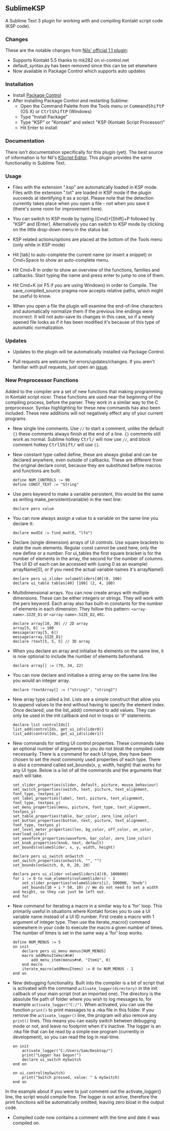 ## SublimeKSP

A Sublime Text 3 plugin for working with and compiling Kontakt script code 
(KSP code).

### Changes
These are the notable changes from [Nils' official 1.1 plugin](http://nilsliberg.se/ksp/):

* Supports Kontakt 5.5 thanks to mk282 on vi-control.net
* default_syntax.py has been removed since this can be set elsewhere
* Now available in Package Control which supports auto updates

### Installation

* Install [Package Control](https://packagecontrol.io/installation)
* After installing Package Control and restarting Sublime:
  * Open the Command Palette from the Tools menu or <kbd>Command</kbd><kbd>Shift</kbd><kbd>P</kbd> (OS X) or <kbd>Ctrl</kbd><kbd>Shift</kbd><kbd>P</kbd> (Windows)
  * Type “Install Package”
  * Type “KSP” or "Kontakt" and select "KSP (Kontakt Script Processor)"
  * Hit Enter to install

### Documentation
There isn't documentation specifically for this plugin (yet). The best source of 
information is for Nil's [KScript Editor](http://nilsliberg.se/ksp/scripts/tutorial/editor.html). 
This plugin provides the same functionality in Sublime Text.

### Usage

* Files with the extension ".ksp" are automatically loaded in KSP mode. Files 
with the extension ".txt" are loaded in KSP mode if the plugin succeeds at 
identifying it as a script. Please note that the detection currently takes place 
when you open a file - not when you save it (there's some room for improvement 
here). 

* You can switch to KSP mode by typing [Cmd]+[Shift]+P followed by "KSP" and 
[Enter]. Alternatively you can switch to KSP mode by clicking on the little 
drop-down menu in the status bar.

* KSP related actions/options are placed at the bottom of the Tools menu (only 
while in KSP mode)

* Hit [tab] to auto-complete the current name (or insert a snippet) or Cmd+Space 
to show an auto-complete menu.

* Hit Cmd+R in order to show an overview of the functions, families and 
callbacks. Start typing the name and press enter to jump to one of them.

* Hit Cmd+K (or F5 if you are using Windows) in order to Compile. The 
save_compiled_source pragma now accepts relative paths, which might be useful to 
know.

* When you open a file the plugin will examine the end-of-line characters and 
automatically normalize them if the previous line endings were incorrect. It 
will not auto-save its changes in this case, so if a newly opened file looks as 
if it has been modified it's because of this type of automatic normalization.

### Updates
* Updates to the plugin will be automatically installed via Package Control.

* Pull requests are welcome for errors/updates/changes. If you aren't familiar 
with pull requests, just open an [issue](https://github.com/nojanath/SublimeKSP/issues). 

### New Preprocessor Functions

Added to the compiler are a set of new functions that making programming in Kontakt script nicer. These functions are used near the beginning of the compiling process, before the parser. 
They work in a similar way to the C preprocessor. Syntax highlighting for these new commands has also been included. These new additions will not negatively effect any of your current programs.


* New single line comments. Use `//` to start a comment, unlike the default `{}` these comments always finish at
the end of a line. `{}` comments still work as normal. Sublime hotkey <kbd>Ctrl</kbd><kbd>/</kbd> will now use `//`, and block comment hotkey <kbd>Ctrl</kbd><kbd>Shift</kbd><kbd>/</kbd> will use `{}`.

* New constant type called define, these are always global and can be declared anywhere, even outside of 
callbacks. These are different from the original declare const, because they are substituted before macros and functions are built.
    ```
	define NUM_CONTROLS := 90
	define CONST_TEXT := "String"
    ```
    
* Use pers keyword to make a variable persistent, this would be the same as writing make_persistent(variable) in the next line:
    ```
	declare pers value
	```

* You can now always assign a value to a variable on the same line you declare it:
    ```
	declare modId := find_mod(0, "lfo")
	```

* Declare (single dimension) arrays of UI controls. Use square brackets to state the num elements. Regular const cannot be
used here, only the new define or a number. For ui_tables the first square bracket is for the number of
elements in the array, the second for the number of columns. The UI ID of each can be accessed with (using 0 as an
example) arrayName[0], or if you need the actual variable names it's arrayName0.
    ```
	declare pers ui_slider volumeSliders[40](0, 100)
	declare ui_table tables[40] [100] (2, 4, 100)
	```

* Multidimensional arrays. You can now create arrays with multiple dimensions. These can be either integers or strings. They will work with the pers keyword. Each array also has built-in constants
for the number of elements in each dimension. They follow this pattern: `<array-name>.SIZE_D1` or `<array-name>.SIZE_D2`, etc.
	```
	declare array[10, 30] // 2D array
	array[5, 6] := 100
	message(array[5, 6])
	message(array.SIZE_D1)
	declare !text[5, 5, 5] // 3D array
	```

* When you declare an array and initialise its elements on the same line, it is now optional to include
the number of elements beforehand.
    ```
	declare array[] := (79, 34, 22)
	```

* You can now declare and initialise a string array on the same line like you would an integer array.
    ```
	declare !textArray[] := ("string1", "string2")
	```

* New array type called a list. Lists are a simple construct that allow you to append values to the end
without having to specify the element index. Once declared, use the list_add() command to add values.
They can only be used in the init callback and not in loops or 'if' statements.
    ```
	declare list controlIds[]
	list_add(controlIds, get_ui_id(slider0))
	list_add(controlIds, get_ui_id(slider1))
	```

* New commands for setting UI control properties. These commands take an optional number of arguments so
you do not bloat the compiled code necessarily. There is a command for each UI type, they have been 
chosen to set the most commonly used properties of each type. There is also a command called 
set_bounds(x, y, width, height) that works for any UI type. Below is a list of all the commands and the 
arguments that each will take.
	```
	set_slider_properties(slider, default, picture, mouse_behaviour)
	set_switch_properties(switch, text, picture, text_alignment, font_type, textpos_y)
	set_label_properties(label, text, picture, text_alignment, font_type, textpos_y)
	set_menu_properties(menu, picture, font_type, text_alignment, textpos_y)
	set_table_properties(table, bar_color, zero_line_color)
	set_button_properties(button, text, picture, text_alignment, font_type, textpos_y)
	set_level_meter_properties(lev, bg_color, off_color, on_color, overload_color)
	set_waveform_properties(waveform, bar_color, zero_line_color)
	set_knob_properties(knob, text, default)
	set_bounds(volumeSlider, x, y, width, height)
	```
	
	```
	declare pers ui_switch onSwitch
	set_switch_properties(onSwitch, "", "")
	set_bounds(onSwitch, 0, 0, 20, 20)

	declare pers ui_slider volumeSliders[4](0, 1000000)
	for i := 0 to num_elements(volumeSliders) - 1
		set_slider_properties(volumeSliders[i], 500000, "Knob")
		set_bounds(10 + i * 50, 10) // We do not need to set a width and height, so they can just be left out. 
	end for
    ```

* New command for iterating a macro in a similar way to a 'for' loop. This primarily useful in situations where
Kontakt forces you to use a UI variable name instead of a UI ID number. First create a macro with 1 argument
of integer type. Then use the iterate_macro() command somewhere in your code to execute the macro a given 
number of times. The number of times is set in the same way a 'for' loop works.
    ```
	define NUM_MENUS := 5
	on init
		declare pers ui_menu menus[NUM_MENUS]
		macro addMenuItems(#n#)
			add_menu_item(menus#n#, "Item1", 0)
		end macro
		iterate_macro(addMenuItems) := 0 to NUM_MENUS - 1
	end on 
	```

* New debugging functionality. Built into the compiler is a bit of script that is activated with the command `activate_logger(directory)` in the init callback of your main script (not an imported one).
The directory is the absolute file path of folder where you wish to log messages to, for example `activate_logger("C:/")`. When activated, you can use
the function `print()` to print massages to a .nka file in this folder. If you remove the `activate_logger()` line, the program will also remove any `print()` lines. This means you can 
easily switch between debugging mode or not, and leave no footprint when it's inactive. The logger is an .nka file that can be read by a simple exe program (currently in development), 
so you can read the log in real-time.
	```
	on init
		activate_logger("C:/Users/Sam/Desktop/")
		print("Logger has begun!")
		declare ui_switch mySwitch
	end on

	on ui_control(mySwitch)
		print("Switch pressed, value: " & mySwitch)
	end on
	```
In the example about if you were to just comment out the activate_logger() line, the script would compile fine. The logger is not active, therefore the print functions will be automatically
omitted, leaving zero bloat in the output code.

* Compiled code now contains a comment with the time and date it was compiled on.
